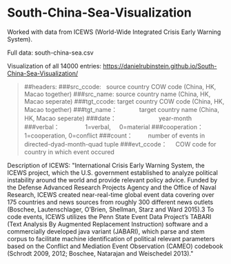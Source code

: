 # South-China-Sea-Visualization

Worked with data from ICEWS (World-Wide Integrated Crisis Early Warning System).

Full data: south-china-sea.csv 

Visualization of all 14000 entries: https://danielrubinstein.github.io/South-China-Sea-Visualization/


>
>##headers:
> ###src_ccode:    source country COW code (China, HK, Macao together)
> ###src_name:             source country name (China, HK, Macao seperate)
> ###tgt_ccode:    target country COW code (China, HK, Macao together)
> ###tgt_name：             target country name (China, HK, Macao seperate)
> ###date：                         year-month
> ###verbal：               1=verbal,      0=material
> ###cooperation：  1=cooperation, 0=conflict
> ###count：         number of events in directed-dyad-month-quad tuple
> ###evt_ccode：     COW code for country in which event occured
>


Description of ICEWS:
"International Crisis Early Warning System, the ICEWS project, which the U.S. government
established to analyze political instability around the world and provide relevant policy advice.
Funded by the Defense Advanced Research Projects Agency and the Office of Naval
Research, ICEWS created near-real-time global event data covering over 175 countries and
news sources from roughly 300 different news outlets (Boschee, Lautenschlager, O’Brien,
Shellman, Starz and Ward 2015).3 To code events, ICEWS utilizes the Penn State Event
Data Project’s TABARI (Text Analysis By Augmented Replacement Instruction) software
and a commercially developed java variant (JABARI), which parse and stem corpus to facilitate
machine identification of political relevant parameters based on the Conflict and
Mediation Event Observation (CAMEO) codebook (Schrodt 2009, 2012; Boschee, Natarajan
and Weischedel 2013)."
